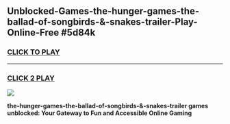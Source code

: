 
## Unblocked-Games-the-hunger-games-the-ballad-of-songbirds-&-snakes-trailer-Play-Online-Free #5d84k
<h3>
<a href="https://us.freeplayer.one?title=the-hunger-games-the-ballad-of-songbirds-&-snakes-trailer&ref=10M">CLICK TO PLAY</a></h3>
<hr>

<h3>
<a href="https://us.freeplayer.one?title=the-hunger-games-the-ballad-of-songbirds-&-snakes-trailer&ref=10M">CLICK 2 PLAY</a>
  
</h3>

<a href="https://us.freeplayer.one?title=the-hunger-games-the-ballad-of-songbirds-&-snakes-trailer&ref=10M"><img src="https://clearcache.store/games.png"></a>


**the-hunger-games-the-ballad-of-songbirds-&-snakes-trailer games unblocked: Your Gateway to Fun and Accessible Online Gaming**
